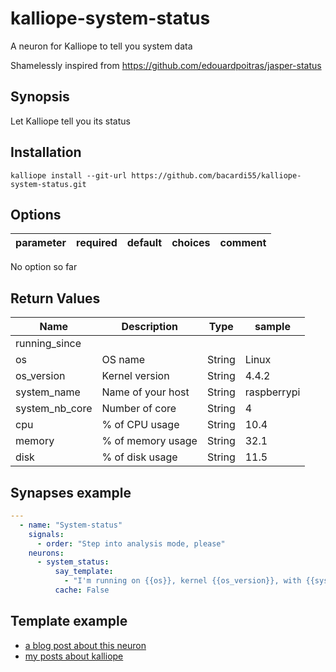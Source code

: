 # kalliope-system-status

A neuron for Kalliope to tell you system data


Shamelessly inspired from https://github.com/edouardpoitras/jasper-status


## Synopsis

Let Kalliope tell you its status

## Installation

  ```
  kalliope install --git-url https://github.com/bacardi55/kalliope-system-status.git
  ```


## Options

| parameter  | required | default   | choices | comment                                                                                    |
|------------|----------|-----------|---------|--------------------------------------------------------------------------------------------|

No option so far


## Return Values

| Name           | Description                                                                           | Type     | sample      |
| -------------- | ------------------------------------------------------------------------------------- | -------- | --------    |
| running_since  |                                                                                       |          |             |
| os             | OS name                                                                               | String   | Linux       |
| os_version     | Kernel version                                                                        | String   | 4.4.2       |
| system_name    | Name of your host                                                                     | String   | raspberrypi |
| system_nb_core | Number of core                                                                        | String   | 4           |
| cpu            | % of CPU usage                                                                        | String   | 10.4        |
| memory         | % of memory usage                                                                     | String   | 32.1        |
| disk           | % of disk usage                                                                       | String   | 11.5        |


## Synapses example

```yaml
---
  - name: "System-status"
    signals:
      - order: "Step into analysis mode, please"
    neurons:
      - system_status:
          say_template: 
            - "I'm running on {{os}}, kernel {{os_version}}, with {{system_nb_cores}} cores.    C P U usage {{cpu}} %  memory usage {{memory}} %  disk usage {{disk}} %"
          cache: False
```

## Template example



* [a blog post about this neuron](http://bacardi55.org/2017/02/21/kalliope-system-status-neuron.html)
* [my posts about kalliope](http://bacardi55.org/kalliope.html)


